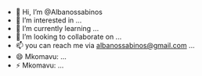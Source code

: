 - 👋 Hi, I’m @Albanossabinos
- 👀 I’m interested in ...
- 🌱 I’m currently learning ...
- 💞️ I’m looking to collaborate on ...
- 📫 you can reach me via albanossabinos@gmail.com ...
- 😄 Mkomavu: ...
- ⚡ Mkomavu: ...

<!---
Albanossabinos/Albanossabinos is a ✨ special ✨ repository because its `README.md` (this file) appears on your GitHub profile.
You can click the Preview link to take a look at your changes.
--->
